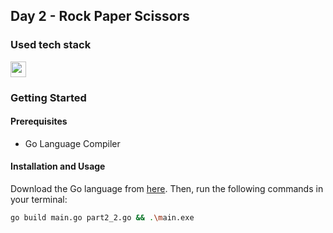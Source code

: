 ## Day 2 - Rock Paper Scissors

### Used tech stack

<img src="https://img.shields.io/badge/Go-00ADD8?style=for-the-badge&logo=go&logoColor=white" height=25></img>

### Getting Started

#### Prerequisites
* Go Language Compiler

#### Installation and Usage
Download the Go language from [here](https://golang.org/dl/). Then, run the following commands in your terminal:

```bash
go build main.go part2_2.go && .\main.exe
```
